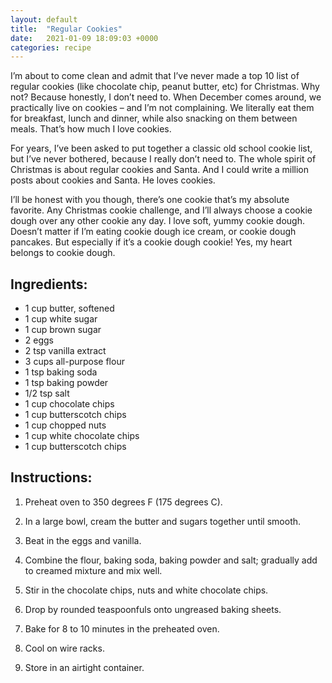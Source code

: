 ```yaml
---
layout: default
title:  "Regular Cookies"
date:   2021-01-09 18:09:03 +0000
categories: recipe
---
```

I’m about to come clean and admit that I’ve never made a top 10 list of regular cookies (like chocolate chip, peanut butter, etc) for Christmas. Why not? Because honestly, I don’t need to. When December comes around, we practically live on cookies – and I’m not complaining. We literally eat them for breakfast, lunch and dinner, while also snacking on them between meals. That’s how much I love cookies.

For years, I’ve been asked to put together a classic old school cookie list, but I’ve never bothered, because I really don’t need to. The whole spirit of Christmas is about regular cookies and Santa. And I could write a million posts about cookies and Santa. He loves cookies.

I’ll be honest with you though, there’s one cookie that’s my absolute favorite. Any Christmas cookie challenge, and I’ll always choose a cookie dough over any other cookie any day. I love soft, yummy cookie dough. Doesn’t matter if I’m eating cookie dough ice cream, or cookie dough pancakes. But especially if it’s a cookie dough cookie! Yes, my heart belongs to cookie dough.


## Ingredients:

- 1 cup butter, softened
- 1 cup white sugar
- 1 cup brown sugar
- 2 eggs
- 2 tsp vanilla extract
- 3 cups all-purpose flour
- 1 tsp baking soda
- 1 tsp baking powder
- 1/2 tsp salt
- 1 cup chocolate chips
- 1 cup butterscotch chips
- 1 cup chopped nuts
- 1 cup white chocolate chips
- 1 cup butterscotch chips

## Instructions:

1. Preheat oven to 350 degrees F (175 degrees C).

2. In a large bowl, cream the butter and sugars together until smooth.

3. Beat in the eggs and vanilla.

4. Combine the flour, baking soda, baking powder and salt; gradually add to creamed mixture and mix well.

5. Stir in the chocolate chips, nuts and white chocolate chips.

6. Drop by rounded teaspoonfuls onto ungreased baking sheets.

7. Bake for 8 to 10 minutes in the preheated oven.

8. Cool on wire racks.

9. Store in an airtight container.

